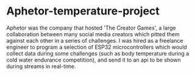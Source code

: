 # Aphetor-temperature-project
Aphetor was the company that hosted 'The Creator Games', a large collaboration between many social media creators which pitted them against each other in a series of challenges. I was hired as a freelance engineer to program a selection of ESP32 microcontrollers which would collect data during some challenges (such as body temperature during a cold water endurance competition), and send it to an api to be shown during streams in real-time.
